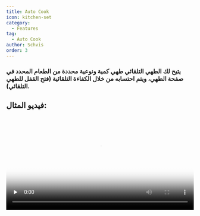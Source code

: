 ```yaml
---
title: Auto Cook
icon: kitchen-set
category:
  - Features
tag:
  - Auto Cook
author: Schvis
order: 3
---
```


### يتيح لك الطهي التلقائي طهي كمية ونوعية محددة من الطعام المحدد في صفحة الطهي، ويتم احتسابه من خلال الكفاءة التلقائية (فتح القفل للطهي التلقائي).

## فيديو المثال:

<video controls preload="none" width="100%" poster="https://nextcloud.atruicardona.xyz/s/s7cSiMAtmdLZAqx/preview"><source src="https://nextcloud.atruicardona.xyz/s/s7cSiMAtmdLZAqx/download" type="video/mp4"></video>

